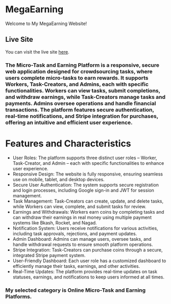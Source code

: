 # MegaEarning

Welcome to My MegaEarning Website!

## Live Site

You can visit the live site [here](https://mega-earning.netlify.app).

### The Micro-Task and Earning Platform is a responsive, secure web application designed for crowdsourcing tasks, where users complete micro-tasks to earn rewards. It supports Workers, Task-Creators, and Admins, each with specific functionalities. Workers can view tasks, submit completions, and withdraw earnings, while Task-Creators manage tasks and payments. Admins oversee operations and handle financial transactions. The platform features secure authentication, real-time notifications, and Stripe integration for purchases, offering an intuitive and efficient user experience.

# Features and Characteristics

- User Roles: The platform supports three distinct user roles – Worker, Task-Creator, and Admin – each with specific functionalities to enhance user experience.
- Responsive Design: The website is fully responsive, ensuring seamless use on mobile, tablet, and desktop devices.
- Secure User Authentication: The system supports secure registration and login processes, including Google sign-in and JWT for session management.
- Task Management: Task-Creators can create, update, and delete tasks, while Workers can view, complete, and submit tasks for review.
- Earnings and Withdrawals: Workers earn coins by completing tasks and can withdraw their earnings in real money using multiple payment systems like Bkash, Rocket, and Nagad.
- Notification System: Users receive notifications for various activities, including task approvals, rejections, and payment updates.
- Admin Dashboard: Admins can manage users, oversee tasks, and handle withdrawal requests to ensure smooth platform operations.
- Stripe Integration: Task-Creators can purchase coins through a secure, integrated Stripe payment system.
- User-Friendly Dashboard: Each user role has a customized dashboard to efficiently manage their tasks, earnings, and other activities.
- Real-Time Updates: The platform provides real-time updates on task statuses, earnings, and notifications to keep users informed at all times.


### My selected category is Online Micro-Task and Earning Platforms.

